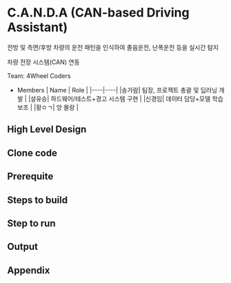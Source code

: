 # C.A.N.D.A (CAN-based Driving Assistant)
전방 및 측면/후방 차량의 운전 패턴을 인식하여 졸음운전, 난폭운전 등을 실시간 탐지

차량 전장 시스템(CAN) 연동

Team: 4Wheel Coders

* Members
  | Name | Role |
  |----|----|
  |송가람| 팀장, 프로젝트 총괄 및 딥러닝 개발 |
  |설유승| 하드웨어/테스트+경고 시스템 구현 |
  |신경임| 데이터 담당+모델 학습 보조 |
  |황ㅇㄱ| 앙 몰랑 |

## High Level Design

## Clone code

## Prerequite

## Steps to build

## Step to run

## Output

## Appendix
